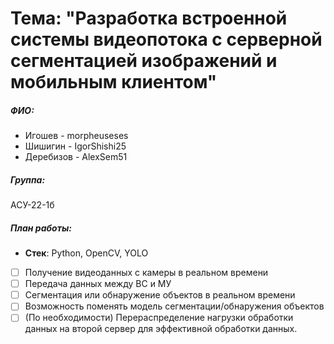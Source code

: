 # Тема: "Разработка встроенной системы видеопотока с серверной сегментацией изображений и мобильным клиентом"

##### **ФИО**:
- Игошев - morpheuseses
- Шишигин - IgorShishi25 
- Деребизов - AlexSem51 

##### **Группа**: 
АСУ-22-1б 

##### **План работы**:
- **Стек**: Python, OpenCV, YOLO
- [ ] Получение видеоданных с камеры в реальном времени
- [ ] Передача данных между ВС и МУ
- [ ] Сегментация или обнаружение объектов в реальном времени
- [ ] Возможность поменять модель сегментации/обнаружения объектов
- [ ] (По необходимости) Перераспределение нагрузки обработки данных на второй сервер для эффективной обработки данных.

